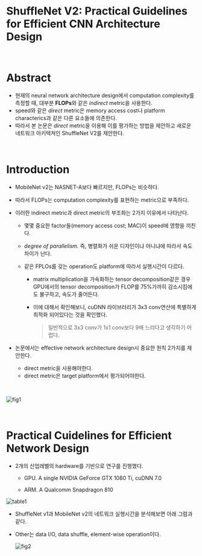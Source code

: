 # ShuffleNet V2: Practical Guidelines for Efficient CNN Architecture Design    

​    

# Abstract

- 현재의 neural network architecture design에서 computation complexity를 측정할 때,  대부분 **FLOPs**와 같은 *indirect* metric을 사용한다.
- speed와 같은 *direct* metric은 memory access cost나 platform characterics과 같은 다른 요소들에 의존한다.
- 따라서 본 논문은 *direct* metric을 이용해 이를 평가하는 방법을 제안하고 새로운 네트워크 아키텍쳐인 ShuffleNet V2를 제안한다.

​    

# Introduction

- MobileNet v2는 NASNET-A보다 빠르지만, FLOPs는 비슷하다.

- 따라서 FLOPs는 computation complexity를 표현하는 metric으로 부족하다.

- 이러한 indirect metric과 direct metric의 부조화는 2가지 이유에서 나타난다.

  - 몇몇 중요한 factor들(memory access cost; MAC)이 speed에 영향을 끼친다.

  - *degree of parallelism*. 즉, 병렬화가 쉬운 디자인이냐 아니냐에 따라서 속도 차이가 난다.

  - 같은 FPLOs를 갖는 operation도 platform에 따라서 실행시간이 다르다.

    - matrix multiplication을 가속화하는 tensor decomposition같은 경우 GPU에서의 tensor decomposition가 FLOP를 75%가까히 감소시킴에도 불구하고, 속도가 줄어든다.

    - 이에 대해서 확인해보니, cuDNN 라이브러리가 3x3 conv연산에 특별하게 최적화 되어있다는 것을 확인했다.

      > 일반적으로 3x3 conv가 1x1 conv보다 9배 느리다고 생각하기 어렵다. 

- 논문에서는 effective network architecture design시 중요한 원칙 2가지를 제안한다.

  - direct metric을 사용해야한다.
  - direct metric은 target platform에서 평가되어야한다.

​        

![fig1](https://user-images.githubusercontent.com/13328380/52105710-14765e00-2633-11e9-8af9-7f858157b8a1.PNG)



​    

# Practical Cuidelines for Efficient Network Design

- 2개의 산업레벨의 hardware를 기반으로 연구를 진행했다.

  - GPU. A single NVIDIA GeForce GTX 1080 Ti, cuDNN 7.0

  - ARM. A Qualcomm Snapdragon 810



![table1](https://user-images.githubusercontent.com/13328380/52106111-d4b07600-2634-11e9-9172-59b0774a9772.PNG)



- ShuffleNet v1과 MobileNet v2의 네트워크 실행시간을 분석해보면 아래 그럼과 같다.

- Other는 data I/O, data shuffle, element-wise operation이다.

  ![fig2](https://user-images.githubusercontent.com/13328380/52106083-b2b6f380-2634-11e9-8e4a-b813aa40591a.PNG)